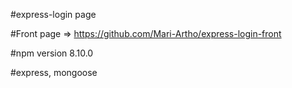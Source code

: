 #express-login page

#Front page => https://github.com/Mari-Artho/express-login-front

#npm version 8.10.0

#express, mongoose
